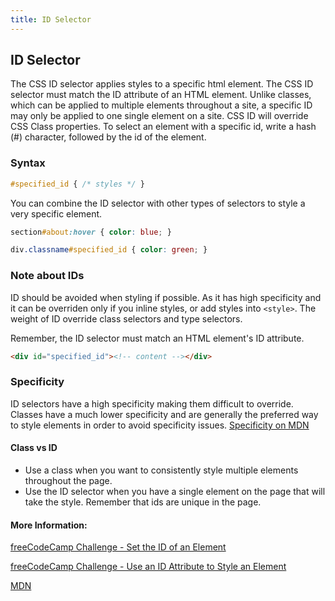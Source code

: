 ```yaml
---
title: ID Selector
---
```

## ID Selector
The CSS ID selector applies styles to a specific html element. The CSS ID selector must match the ID attribute of an HTML element. 
Unlike classes, which can be applied to multiple elements throughout a site, a specific ID may only be applied to one single element on a site. 
CSS ID will override CSS Class properties.
To select an element with a specific id, write a hash (#) character, followed by the id of the element.

### Syntax
```css
#specified_id { /* styles */ }
```
You can combine the ID selector with other types of selectors to style a very specific element.
```css
section#about:hover { color: blue; }

div.classname#specified_id { color: green; }
```
### Note about IDs

ID should be avoided when styling if possible. As it has high specificity and it can be overriden only if you inline styles, or add styles into ```<style>```. The weight of ID override class selectors and type selectors.

Remember, the ID selector must match an HTML element's ID attribute.
```html
<div id="specified_id"><!-- content --></div>
```

### Specificity 
ID selectors have a high specificity making them difficult to override. Classes have a much lower specificity and are generally the preferred way to style elements in order to avoid specificity issues. [Specificity on MDN](https://developer.mozilla.org/en-US/docs/Web/CSS/Specificity) 

#### Class vs ID
- Use a class when you want to consistently style multiple elements throughout the page.
- Use the ID selector when you have a single element on the page that will take the style. Remember that ids are unique in the page.

#### More Information:
<a href="https://www.freecodecamp.org/challenges/set-the-id-of-an-element" target="_blank">freeCodeCamp Challenge - Set the ID of an Element</a>

<a href="https://www.freecodecamp.org/challenges/use-an-id-attribute-to-style-an-element"  target="_blank">freeCodeCamp Challenge - Use an ID Attribute to Style an Element</a>

<a href="https://developer.mozilla.org/en-US/docs/Web/CSS/ID_selectors" target="_blank">MDN</a>
